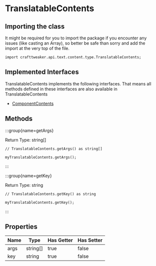 # TranslatableContents

## Importing the class

It might be required for you to import the package if you encounter any issues (like casting an Array), so better be safe than sorry and add the import at the very top of the file.
```zenscript
import crafttweaker.api.text.content.type.TranslatableContents;
```


## Implemented Interfaces
TranslatableContents implements the following interfaces. That means all methods defined in these interfaces are also available in TranslatableContents

- [ComponentContents](/vanilla/api/text/content/ComponentContents)

## Methods

:::group{name=getArgs}

Return Type: string[]

```zenscript
// TranslatableContents.getArgs() as string[]

myTranslatableContents.getArgs();
```

:::

:::group{name=getKey}

Return Type: string

```zenscript
// TranslatableContents.getKey() as string

myTranslatableContents.getKey();
```

:::


## Properties

| Name |   Type   | Has Getter | Has Setter |
|------|----------|------------|------------|
| args | string[] | true       | false      |
| key  | string   | true       | false      |

